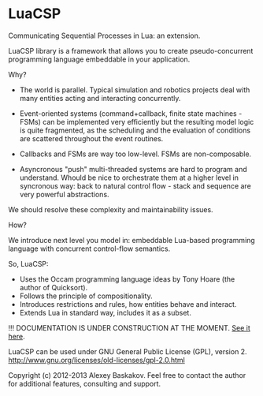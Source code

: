 LuaCSP
======

Communicating Sequential Processes in Lua: an extension.

LuaCSP library is a framework that allows you to create pseudo-concurrent
programming language embeddable in your application.


Why?

- The world is parallel. Typical simulation and robotics projects deal with
many entities acting and interacting concurrently.

- Event-oriented systems (command+callback, finite state machines - FSMs) can be
implemented very efficiently but the resulting model logic is quite
fragmented, as the scheduling and the evaluation of conditions are
scattered throughout the event routines. 

- Callbacks and FSMs are way too low-level. FSMs are non-composable.

- Asyncronous "push" multi-threaded systems are hard to program and understand.
Whould be nice to orchestrate them at a higher level in syncronous way: back to
natural control flow - stack and sequence are very powerful abstractions.

We should resolve these complexity and maintainability issues.


How?

We introduce next level you model in: embeddable Lua-based programming language with
concurrent control-flow semantics.

So, LuaCSP:
- Uses the Occam programming language ideas by Tony Hoare (the author of Quicksort).
- Follows the principle of compositionality.
- Introduces restrictions and rules, how entities behave and interact.
- Extends Lua in standard way, includes it as a subset.


!!! DOCUMENTATION IS UNDER CONSTRUCTION AT THE MOMENT.
[See it here]( http://htmlpreview.github.com/?https://github.com/loyso/LuaCSP/blob/master/doc/html/LuaCSP.html).


LuaCSP can be used under GNU General Public License (GPL), version 2.
http://www.gnu.org/licenses/old-licenses/gpl-2.0.html

Copyright (c) 2012-2013 Alexey Baskakov.
Feel free to contact the author for additional features, consulting and support.
